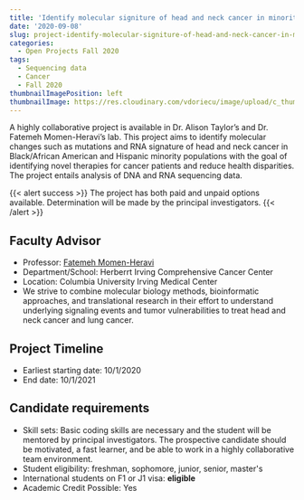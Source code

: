 ```yaml
---
title: 'Identify molecular signiture of head and neck cancer in minority populations'
date: '2020-09-08'
slug: project-identify-molecular-signiture-of-head-and-neck-cancer-in-minority-populations
categories:
  - Open Projects Fall 2020
tags:
  - Sequencing data
  - Cancer
  - Fall 2020
thumbnailImagePosition: left
thumbnailImage: https://res.cloudinary.com/vdoriecu/image/upload/c_thumb,w_200,g_face/v1599756811/cancer_dna_hz1v4o.png
---
```

A highly collaborative project is available in Dr. Alison Taylor’s and Dr. Fatemeh Momen-Heravi’s lab. This project aims to identify molecular changes such as mutations and RNA signature of head and neck cancer in Black/African American and Hispanic minority populations with the goal of identifying novel therapies for cancer patients and reduce health disparities. The project entails analysis of DNA and RNA sequencing data. 

<!--more-->

{{< alert success >}}
The project has both paid and unpaid options available. Determination will be made by the principal investigators.
{{< /alert >}}

## Faculty Advisor
+ Professor: [Fatemeh Momen-Heravi](http://www.heravilab.com/)
+ Department/School: Herberrt Irving Comprehensive Cancer Center
+ Location: Columbia University Irving Medical Center
+ We strive to combine molecular biology methods, bioinformatic approaches, and translational research in their effort to understand underlying signaling events and tumor vulnerabilities to treat head and neck cancer and lung cancer.

## Project Timeline
+ Earliest starting date: 10/1/2020
+ End date: 10/1/2021

## Candidate requirements
+ Skill sets: Basic coding skills are necessary and the student will be mentored by principal investigators. The prospective candidate should be motivated, a fast learner, and be able to work in a highly collaborative team environment.
+ Student eligibility: freshman, sophomore, junior, senior, master's
+ International students on F1 or J1 visa: **eligible**
+ Academic Credit Possible: Yes

